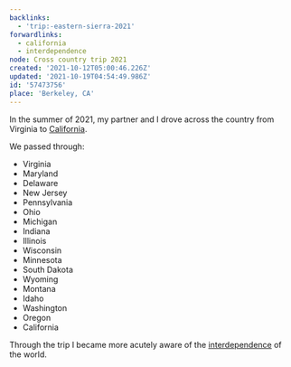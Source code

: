 ```yaml
---
backlinks:
  - 'trip:-eastern-sierra-2021'
forwardlinks:
  - california
  - interdependence
node: Cross country trip 2021
created: '2021-10-12T05:00:46.226Z'
updated: '2021-10-19T04:54:49.986Z'
id: '57473756'
place: 'Berkeley, CA'
---
```

In the summer of 2021, my partner and I drove across the country from Virginia to [California](california.md). 

We passed through: 

- Virginia
- Maryland
- Delaware
- New Jersey
- Pennsylvania 
- Ohio
- Michigan
- Indiana
- Illinois
- Wisconsin
- Minnesota
- South Dakota
- Wyoming
- Montana
- Idaho
- Washington
- Oregon
- California 

Through the trip I became more acutely aware of the [interdependence](interdependence.md) of the world. 
